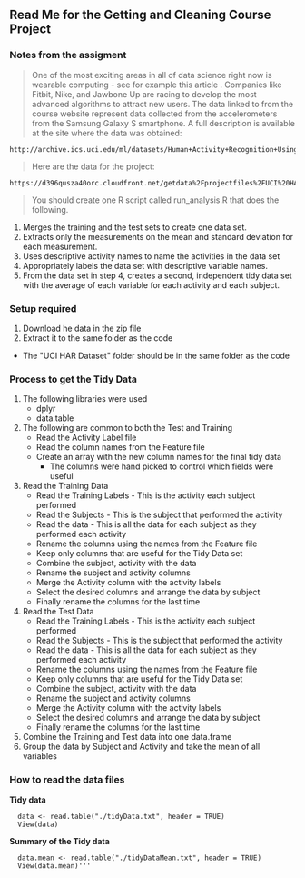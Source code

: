 Read Me for the Getting and Cleaning Course Project
---------------------------------------------------

### Notes from the assigment

> One of the most exciting areas in all of data science right now is wearable computing - see for example this article . Companies like Fitbit, Nike, and Jawbone Up are racing to develop the most advanced algorithms to attract new users. The data linked to from the course website represent data collected from the accelerometers from the Samsung Galaxy S smartphone. A full description is available at the site where the data was obtained: 
    
    http://archive.ics.uci.edu/ml/datasets/Human+Activity+Recognition+Using+Smartphones 
    
> Here are the data for the project: 
    
    https://d396qusza40orc.cloudfront.net/getdata%2Fprojectfiles%2FUCI%20HAR%20Dataset.zip 
    
> You should create one R script called run_analysis.R that does the following. 

1. Merges the training and the test sets to create one data set.
2. Extracts only the measurements on the mean and standard deviation for each measurement. 
3. Uses descriptive activity names to name the activities in the data set
4. Appropriately labels the data set with descriptive variable names. 
5. From the data set in step 4, creates a second, independent tidy data set with the average of each variable for each activity and each subject.

### Setup required
1. Download he data in the zip file
2. Extract it to the same folder as the code 
  + The "UCI HAR Dataset" folder should be in the same folder as the code

### Process to get the Tidy Data
1. The following libraries were used 
    + dplyr
    + data.table
2. The following are common to both the Test and Training
    + Read the Activity Label file
    + Read the column names from the Feature file
    + Create an array with the new column names for the final tidy data
        + The columns were hand picked to control which fields were useful
3. Read the Training Data
    + Read the Training Labels - This is the activity each subject performed
    + Read the Subjects - This is the subject that performed the activity
    + Read the data - This is all the data for each subject as they performed each activity
    + Rename the columns using the names from the Feature file
    + Keep only columns that are useful for the Tidy Data set
    + Combine the subject, activity with the data
    + Rename the subject and activity columns
    + Merge the Activity column with the activity labels
    + Select the desired columns and arrange the data by subject
    + Finally rename the columns for the last time
4. Read the Test Data
    + Read the Training Labels - This is the activity each subject performed
    + Read the Subjects - This is the subject that performed the activity
    + Read the data - This is all the data for each subject as they performed each activity
    + Rename the columns using the names from the Feature file
    + Keep only columns that are useful for the Tidy Data set
    + Combine the subject, activity with the data
    + Rename the subject and activity columns
    + Merge the Activity column with the activity labels
    + Select the desired columns and arrange the data by subject
    + Finally rename the columns for the last time
5. Combine the Training and Test data into one data.frame
6. Group the data by Subject and Activity and take the mean of all variables
    

### How to read the data files

  **Tidy data**

      data <- read.table("./tidyData.txt", header = TRUE) 
      View(data)
      
  **Summary of the Tidy data**

      data.mean <- read.table("./tidyDataMean.txt", header = TRUE) 
      View(data.mean)'''